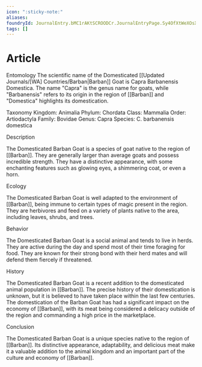 ```yaml
---
icon: ":sticky-note:"
aliases: 
foundryId: JournalEntry.bMC1rAKtSCROODCr.JournalEntryPage.Sy4OfXtWeXOsXYJO
tags: []
---
```


# Article
Entomology The scientific name of the Domesticated [[Updated Journals/[WA] Countries/Barban|Barban]] Goat is Capra Barbanensis Domestica. The name "Capra" is the genus name for goats, while "Barbanensis" refers to its origin in the region of [[Barban]] and "Domestica" highlights its domestication.

Taxonomy Kingdom: Animalia Phylum: Chordata Class: Mammalia Order: Artiodactyla Family: Bovidae Genus: Capra Species: C. barbanensis domestica

Description

The Domesticated Barban Goat is a species of goat native to the region of [[Barban]]. They are generally larger than average goats and possess incredible strength. They have a distinctive appearance, with some enchanting features such as glowing eyes, a shimmering coat, or even a horn.

Ecology

The Domesticated Barban Goat is well adapted to the environment of [[Barban]], being immune to certain types of magic present in the region. They are herbivores and feed on a variety of plants native to the area, including leaves, shrubs, and trees.

Behavior

The Domesticated Barban Goat is a social animal and tends to live in herds. They are active during the day and spend most of their time foraging for food. They are known for their strong bond with their herd mates and will defend them fiercely if threatened.

History

The Domesticated Barban Goat is a recent addition to the domesticated animal population in [[Barban]]. The precise history of their domestication is unknown, but it is believed to have taken place within the last few centuries. The domestication of the Barban Goat has had a significant impact on the economy of [[Barban]], with its meat being considered a delicacy outside of the region and commanding a high price in the marketplace.

Conclusion

The Domesticated Barban Goat is a unique species native to the region of [[Barban]]. Its distinctive appearance, adaptability, and delicious meat make it a valuable addition to the animal kingdom and an important part of the culture and economy of [[Barban]].